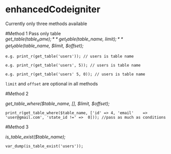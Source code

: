 # enhancedCodeigniter
Currently only three methods available

#Method 1
Pass only table  
*get_table($table_name);*  
*get_table($table_name, $limit);*  
*get_table($table_name, $limit, $offset);*

```
e.g. print_r(get_table('users')); // users is table name

e.g. print_r(get_table('users', 5)); // users is table name

e.g. print_r(get_table('users' 5, 0)); // users is table name
```
`limit` and `offset` are optional in all methods

#Method 2

*get_table_where($table_name, [], $limit, $offset);*

```
print_r(get_table_where($table_name, ['id' => 4, 'email'	=>	'user@gmail.com', 'state_id !='	=>	0])); //pass as much as conditions
```
#Method 3

*is_table_exist($table_name);*

```
var_dump(is_table_exist('users'));
```
